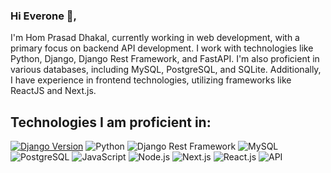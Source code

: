 ### Hi Everone 👋,

I'm Hom Prasad Dhakal, currently working in web development, with a primary focus on backend API development. I work with technologies like Python, Django, Django Rest Framework, and FastAPI. I'm also proficient in various databases, including MySQL, PostgreSQL, and SQLite. Additionally, I have experience in frontend technologies, utilizing frameworks like ReactJS and Next.js.

## Technologies I am proficient in:
[![Django Version](https://img.shields.io/badge/Django-blue.svg)](https://www.djangoproject.com/)
![Python](https://img.shields.io/badge/Python-3.10%2B-blue)
![Django Rest Framework](https://img.shields.io/badge/Django%20Rest%20Framework-3.12-green)
![MySQL](https://img.shields.io/badge/Database-MySQL-blue)
![PostgreSQL](https://img.shields.io/badge/Database-PostgreSQL-blue)
![JavaScript](https://img.shields.io/badge/Language-JavaScript-yellow)
![Node.js](https://img.shields.io/badge/Runtime-Node.js-green)
![Next.js](https://img.shields.io/badge/Next.js-11-blueviolet)
![React.js](https://img.shields.io/badge/Framework-React.js-blue)
![API](https://img.shields.io/badge/API-Yes-brightgreen)








